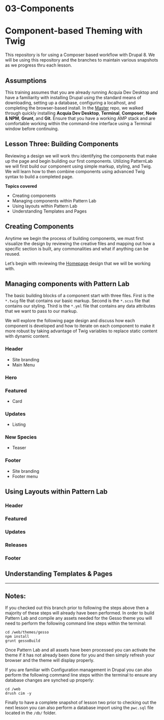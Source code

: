 # 03-Components

# Component-based Theming with Twig

This repository is for using a Composer based workflow with Drupal 8.  We will be using this repository and the branches to maintain various snapshots as we progress thru each lesson.

## Assumptions

This training assumes that you are already running Acquia Dev Desktop and have a familiarity with installing Drupal using the standard means of downloading, setting up a database, configuring a localhost, and completing the browser-based install. In the [Master](https://github.com/forumone/component-based-theming/tree/master#component-based-theming-with-twig) repo, we walked through quickly installing **Acquia Dev Desktop**, **Terminal**, **Composer**, **Node & NPM**, **Grunt**, and **Git**. Ensure that you have a working AMP stack and are comfortable working within the command-line interface using a Terminal window before continuing.

## Lesson Three: Building Components

Reviewing a design we will work thru identifying the components that make up the page and begin building our first components.  Utilizing PatternLab we will first build our component using simple markup, styling, and Twig.  We will learn how to then combine components using advanced Twig syntax to build a completed page.

**Topics covered**

- Creating components
- Managing components within Pattern Lab
- Using layouts within Pattern Lab
- Understanding Templates and Pages


## Creating Components

Anytime we begin the process of building components, we must first visualize the design by reviewing the creative files and mapping out how a specific section is built, any commonalities and what if anything can be reused.

Let’s begin with reviewing the [Homepage](https://codepen.io/cchumley/full/KvpoqV/) design that we will be working with.


## Managing components with Pattern Lab

The basic building blocks of a component start with three files.  First is the `*.twig` file that contains our basic markup.  Second is the `*.scss` file that contains our styling.  Third is the `*.yml` file that contains any data attributes that we want to pass to our markup.

We will explore the following page design and discuss how each component is developed and how to iterate on each component to make it more robust by taking advantage of Twig variables to replace static content with dynamic content.

### Header

- Site branding
- Main Menu

### Hero

### Featured

- Card

### Updates

- Listing

### New Species

- Teaser

### Footer

- Site branding
- Footer menu


## Using Layouts within Pattern Lab

### Header

### Featured

### Updates

### Releases

### Footer


## Understanding Templates & Pages

----------
## Notes:

If you checked out this branch prior to following the steps above then a majority of these steps will already have been performed.  In order to build Pattern Lab and compile any assets needed for the Gesso theme you will need to perform the following command line steps within the terminal:


    cd /web/themes/gesso
    npm install
    grunt gessoBuild

Once Pattern Lab and all assets have been processed you can activate the theme if it has not already been done for you and then simply refresh your browser and the theme will display properly.

If you are familiar with Configuration management in Drupal you can also perform the following command line steps within the terminal to ensure any database changes are synched up properly:


    cd /web
    drush cim -y

Finally to have a complete snapshot of lesson two prior to checking out the next lesson you can also perform a database import using the `pwc.sql` file located in the `/db/` folder.
